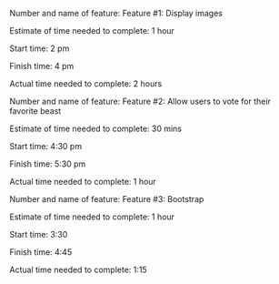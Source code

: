 Number and name of feature: Feature #1: Display images

Estimate of time needed to complete: 1 hour

Start time: 2 pm

Finish time: 4 pm

Actual time needed to complete: 2 hours

Number and name of feature: Feature #2: Allow users to vote for their favorite beast

Estimate of time needed to complete: 30 mins

Start time: 4:30 pm

Finish time: 5:30 pm

Actual time needed to complete: 1 hour

Number and name of feature: Feature #3:  Bootstrap

Estimate of time needed to complete: 1 hour

Start time: 3:30

Finish time: 4:45

Actual time needed to complete: 1:15
